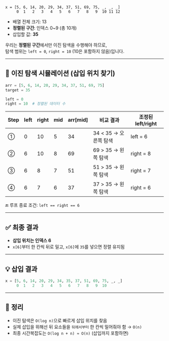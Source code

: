 ```
x = [5, 6, 14, 20, 29, 34, 37, 51, 69, 75, _, _, _]
     0  1   2   3   4   5   6   7   8   9  10 11 12
```

- 배열 전체 크기: 13
- **정렬된 구간**: 인덱스 0~9 (총 10개)
- 삽입할 값: **35**

우리는 **정렬된 구간**에서만 이진 탐색을 수행해야 하므로,  
탐색 범위는 `left = 0`, `right = 10` (10은 포함하지 않음)입니다.

---

## 🧮 이진 탐색 시뮬레이션 (삽입 위치 찾기)

```python
arr = [5, 6, 14, 20, 29, 34, 37, 51, 69, 75]
target = 35

left = 0
right = 10  # 정렬된 데이터 수
```

| Step | left | right | mid | arr[mid] | 비교 결과          | 조정된 left/right |
|------|------|--------|-----|----------|---------------------|-------------------|
| ①    | 0    | 10     | 5   | 34       | 34 < 35 → 오른쪽 탐색 | left = 6         |
| ②    | 6    | 10     | 8   | 69       | 69 > 35 → 왼쪽 탐색   | right = 8        |
| ③    | 6    | 8      | 7   | 51       | 51 > 35 → 왼쪽 탐색   | right = 7        |
| ④    | 6    | 7      | 6   | 37       | 37 > 35 → 왼쪽 탐색   | right = 6        |

🔚 루프 종료 조건: `left == right == 6`

---

## ✅ 최종 결과

- **삽입 위치는 인덱스 6**
- `x[6]`부터 한 칸씩 뒤로 밀고, `x[6]`에 `35`를 넣으면 정렬 유지됨

---

## 💡 삽입 결과

```python
x = [5, 6, 14, 20, 29, 34, 35, 37, 51, 69, 75, _, _]
     0  1   2   3   4   5   6   7   8   9  10
```

---

## 📝 정리

- 이진 탐색은 `O(log n)`으로 빠르게 삽입 위치를 찾음
- 실제 삽입을 위해선 뒤 요소들을 `뒤에서부터` 한 칸씩 밀어줘야 함 → `O(n)`
- 최종 시간복잡도는 `O(log n + n) ≈ O(n)` (삽입까지 포함하면)
